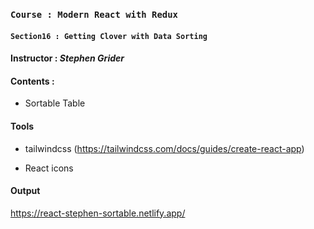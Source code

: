 ### `Course : Modern React with Redux`

#### `Section16 : Getting Clover with Data Sorting`

#### Instructor : **_Stephen Grider_**

#### Contents :

- Sortable Table

#### Tools

- tailwindcss
  (https://tailwindcss.com/docs/guides/create-react-app)

- React icons

#### Output

https://react-stephen-sortable.netlify.app/
